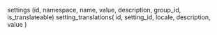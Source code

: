 settings (id, namespace, name, value, description, group_id, is_translateable)
setting_translations( id, setting_id, locale, description, value )
